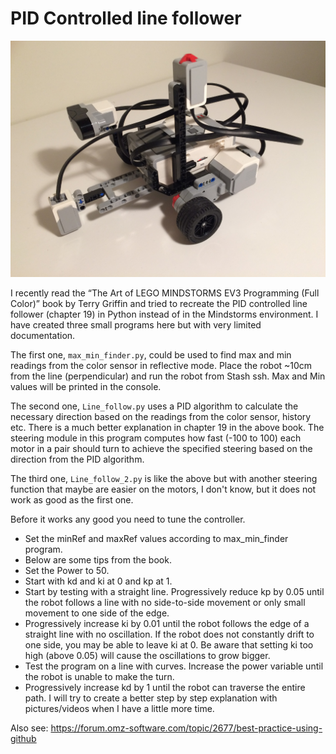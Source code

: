 # PID Controlled line follower

![alt text](https://github.com/Klabbedi/ev3/blob/line-follow-edit/Line_follower_1.jpg "Line follower robot")

I recently read the “The Art of LEGO MINDSTORMS EV3 Programming (Full Color)” book by Terry Griffin and tried to recreate the PID controlled line follower (chapter 19) in Python instead of in the Mindstorms environment. I have created three small programs here but with very limited documentation.

The first one, `max_min_finder.py`, could be used to find max and min readings from the color sensor in reflective mode. Place the robot ~10cm from the line (perpendicular) and run the robot from Stash ssh. Max and Min values will be printed in the console.

The second one, `Line_follow.py` uses a PID algorithm to calculate the necessary direction based on the readings from the color sensor, history etc. There is a much better explanation in chapter 19 in the above book. The steering module in this program computes how fast (-100 to 100) each motor in a pair should turn to achieve the specified steering based on the direction from the PID algorithm.

The third one, `Line_follow_2.py` is like the above but with another steering function that maybe are easier on the motors, I don't know, but it does not work as good as the first one.

Before it works any good you need to tune the controller.

* Set the minRef and maxRef values according to max_min_finder program.
* Below are some tips from the book.
* Set the Power to 50.
* Start with kd and ki at 0 and kp at 1.
* Start by testing with a straight line. Progressively reduce kp by 0.05 until the robot follows a line with no side-to-side movement or only small movement to one side of the edge.
* Progressively increase ki by 0.01 until the robot follows the edge of a straight line with no oscillation. If the robot does not constantly drift to one side, you may be able to leave ki at 0. Be aware that setting ki too high (above 0.05) will cause the oscillations to grow bigger.
* Test the program on a line with curves. Increase the power variable until the robot is unable to make the turn.
* Progressively increase kd by 1 until the robot can traverse the entire path.
I will try to create a better step by step explanation with pictures/videos when I have a little more time.

Also see: https://forum.omz-software.com/topic/2677/best-practice-using-github
